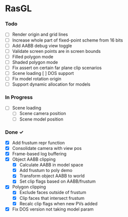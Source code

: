 # RasGL

### Todo

- [ ] Render origin and grid lines
- [ ] Increase whole part of fixed-point scheme from 16 bits
- [ ] Add AABB debug view toggle
- [ ] Validate screen points are in screen bounds
- [ ] Filled polygon mode
- [ ] Shaded polygon mode
- [ ] Fix assert on certain far plane clip scenarios
- [ ] Scene loading
    [ ] DOS support
- [ ] Fix model rotation origin
- [ ] Support dynamic allocation for models

### In Progress

- [ ] Scene loading
  - [ ] Scene camera position
  - [ ] Scene model position

### Done ✓

- [x] Add frustum repr function
- [x] Consolidate camera with view pos
- [x] Frame-based log buffering
- [x] Object AABB clipping
  - [x] Calculate AABB in model space
  - [x] Add frustum to poly demo
  - [x] Transform object AABB to world
  - [x] Set clip flags based on AABB/frustum
- [x] Polygon clipping
    - [x] Exclude faces outside of frustum
    - [x] Clip faces that intersect frustum
    - [x] Recalc clip flags when new PVs added
- [x] Fix DOS version not taking model param
